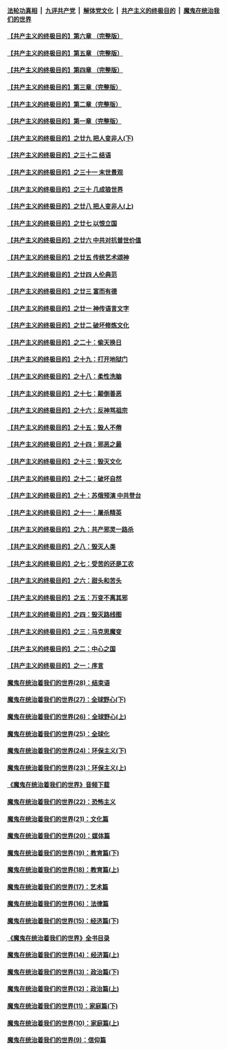 ####  [法轮功真相](../../../../basic/blob/master/README.md?t=06241531) &nbsp;|&nbsp; [九评共产党](../../../../9ping.md/blob/master/README.md?t=06241531) &nbsp;|&nbsp; [解体党文化](../../../../jtdwh.md/blob/master/README.md?t=06241531)  &nbsp;|&nbsp; [共产主义的终极目的](../../../../gczydzjmd.md/blob/master/README.md?t=06241531) &nbsp;|&nbsp; [魔鬼在统治我们的世界](../../../../mgztzwmdsj.md/blob/master/README.md?t=06241531) 

#### [【共产主义的终极目的】第六章 （完整版）](../pages/nsc422/n11428913.md?t=06241531) 

#### [【共产主义的终极目的】第五章 （完整版）](../pages/nsc422/n11428912.md?t=06241531) 

#### [【共产主义的终极目的】第四章 （完整版）](../pages/nsc422/n11428907.md?t=06241531) 

#### [【共产主义的终极目的】第三章（完整版）](../pages/nsc422/n11428848.md?t=06241531) 

#### [【共产主义的终极目的】第二章（完整版）](../pages/nsc422/n11428831.md?t=06241531) 

#### [【共产主义的终极目的】第一章（完整版）](../pages/nsc422/n11417651.md?t=06241531) 

#### [【共产主义的终极目的】之廿九 把人变非人(下)](../pages/nsc422/n11344140.md?t=06241531) 

#### [【共产主义的终极目的】之三十二 结语](../pages/nsc422/n11360535.md?t=06241531) 

#### [【共产主义的终极目的】之三十一 末世景观](../pages/nsc422/n11351129.md?t=06241531) 

#### [【共产主义的终极目的】之三十 几成狼世界](../pages/nsc422/n11348280.md?t=06241531) 

#### [【共产主义的终极目的】之廿八 把人变非人(上)](../pages/nsc422/n11340492.md?t=06241531) 

#### [【共产主义的终极目的】之廿七 以恨立国](../pages/nsc422/n11336944.md?t=06241531) 

#### [【共产主义的终极目的】之廿六 中共对抗普世价值](../pages/nsc422/n11324785.md?t=06241531) 

#### [【共产主义的终极目的】之廿五 传统艺术颂神](../pages/nsc422/n11296396.md?t=06241531) 

#### [【共产主义的终极目的】之廿四 人伦典范](../pages/nsc422/n11296397.md?t=06241531) 

#### [【共产主义的终极目的】之廿三 富而有德](../pages/nsc422/n11283598.md?t=06241531) 

#### [【共产主义的终极目的】之廿一 神传语言文字](../pages/nsc422/n11263265.md?t=06241531) 

#### [【共产主义的终极目的】之廿二 破坏修炼文化](../pages/nsc422/n11245728.md?t=06241531) 

#### [【共产主义的终极目的】之二十：偷天换日](../pages/nsc422/n11238846.md?t=06241531) 

#### [【共产主义的终极目的】之十九：打开地狱门](../pages/nsc422/n11206376.md?t=06241531) 

#### [【共产主义的终极目的】之十八：柔性洗脑](../pages/nsc422/n11199994.md?t=06241531) 

#### [【共产主义的终极目的】之十七：颠倒善恶](../pages/nsc422/n11179782.md?t=06241531) 

#### [【共产主义的终极目的】之十六：反神骂祖宗](../pages/nsc422/n11166798.md?t=06241531) 

#### [【共产主义的终极目的】之十五：毁人不倦](../pages/nsc422/n11166792.md?t=06241531) 

#### [【共产主义的终极目的】之十四：邪恶之最](../pages/nsc422/n11150249.md?t=06241531) 

#### [【共产主义的终极目的】之十三：毁灭文化](../pages/nsc422/n11135227.md?t=06241531) 

#### [【共产主义的终极目的】之十二：破坏自然](../pages/nsc422/n11135214.md?t=06241531) 

#### [【共产主义的终极目的】之十：苏俄预演 中共登台](../pages/nsc422/n11118424.md?t=06241531) 

#### [【共产主义的终极目的】之十一：屠杀精英](../pages/nsc422/n11118442.md?t=06241531) 

#### [【共产主义的终极目的】之九：共产邪灵一路杀](../pages/nsc422/n11114139.md?t=06241531) 

#### [【共产主义的终极目的】之八：毁灭人类](../pages/nsc422/n11108503.md?t=06241531) 

#### [【共产主义的终极目的】之七：受苦的还是工农](../pages/nsc422/n11101809.md?t=06241531) 

#### [【共产主义的终极目的】之六：甜头和苦头](../pages/nsc422/n11096971.md?t=06241531) 

#### [【共产主义的终极目的】之五：万变不离其邪](../pages/nsc422/n11091285.md?t=06241531) 

#### [【共产主义的终极目的】之四：毁灭路线图](../pages/nsc422/n11086284.md?t=06241531) 

#### [【共产主义的终极目的】之三：马克思魔变](../pages/nsc422/n11061941.md?t=06241531) 

#### [【共产主义的终极目的】之二：中心之国](../pages/nsc422/n11047728.md?t=06241531) 

#### [【共产主义的终极目的】之一：序言](../pages/nsc422/n11086077.md?t=06241531) 

#### [魔鬼在统治着我们的世界(28)：结束语](../pages/nsc422/n10936246.md?t=06241531) 

#### [魔鬼在统治着我们的世界(27)：全球野心(下)](../pages/nsc422/n10928319.md?t=06241531) 

#### [魔鬼在统治着我们的世界(26)：全球野心(上)](../pages/nsc422/n10900318.md?t=06241531) 

#### [魔鬼在统治着我们的世界(25)：全球化](../pages/nsc422/n10788205.md?t=06241531) 

#### [魔鬼在统治着我们的世界(24)：环保主义(下)](../pages/nsc422/n10695307.md?t=06241531) 

#### [魔鬼在统治着我们的世界(23)：环保主义(上)](../pages/nsc422/n10688613.md?t=06241531) 

#### [《魔鬼在统治着我们的世界》音频下载](../pages/nsc422/n10635553.md?t=06241531) 

#### [魔鬼在统治着我们的世界(22)：恐怖主义](../pages/nsc422/n10614727.md?t=06241531) 

#### [魔鬼在统治着我们的世界(21)：文化篇](../pages/nsc422/n10597706.md?t=06241531) 

#### [魔鬼在统治着我们的世界(20)：媒体篇](../pages/nsc422/n10586579.md?t=06241531) 

#### [魔鬼在统治着我们的世界(19)：教育篇(下)](../pages/nsc422/n10564808.md?t=06241531) 

#### [魔鬼在统治着我们的世界(18)：教育篇(上)](../pages/nsc422/n10526970.md?t=06241531) 

#### [魔鬼在统治着我们的世界(17)：艺术篇](../pages/nsc422/n10499093.md?t=06241531) 

#### [魔鬼在统治着我们的世界(16)：法律篇](../pages/nsc422/n10485969.md?t=06241531) 

#### [魔鬼在统治着我们的世界(15)：经济篇(下)](../pages/nsc422/n10469975.md?t=06241531) 

#### [《魔鬼在统治着我们的世界》全书目录](../pages/nsc422/n10464261.md?t=06241531) 

#### [魔鬼在统治着我们的世界(14)：经济篇(上)](../pages/nsc422/n10457370.md?t=06241531) 

#### [魔鬼在统治着我们的世界(13)：政治篇(下)](../pages/nsc422/n10448270.md?t=06241531) 

#### [魔鬼在统治着我们的世界(12)：政治篇(上)](../pages/nsc422/n10444576.md?t=06241531) 

#### [魔鬼在统治着我们的世界(11)：家庭篇(下)](../pages/nsc422/n10440961.md?t=06241531) 

#### [魔鬼在统治着我们的世界(10)：家庭篇(上)](../pages/nsc422/n10435448.md?t=06241531) 

#### [魔鬼在统治着我们的世界(9)：信仰篇](../pages/nsc422/n10432159.md?t=06241531) 

